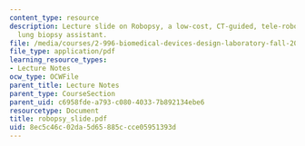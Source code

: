 ```yaml
---
content_type: resource
description: Lecture slide on Robopsy, a low-cost, CT-guided, tele-robotic percutaneous
  lung biopsy assistant.
file: /media/courses/2-996-biomedical-devices-design-laboratory-fall-2007/8ec5c46c02da5d65885ccce05951393d_robopsy_slide.pdf
file_type: application/pdf
learning_resource_types:
- Lecture Notes
ocw_type: OCWFile
parent_title: Lecture Notes
parent_type: CourseSection
parent_uid: c6958fde-a793-c080-4033-7b892134ebe6
resourcetype: Document
title: robopsy_slide.pdf
uid: 8ec5c46c-02da-5d65-885c-cce05951393d
---
```

